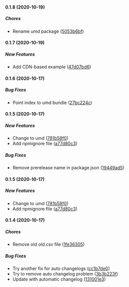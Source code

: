 #### 0.1.8 (2020-10-19)

##### Chores

*  Rename umd package ([5053b6bf](https://github.com/ricksteam/recastdetourjs/commit/5053b6bf74487db1230e163d6926a55558d54e64))

#### 0.1.7 (2020-10-19)

##### New Features

*  Add CDN-based example ([47d07bd6](https://github.com/ricksteam/recastdetourjs/commit/47d07bd69b748671bbe63d433dc740df2a9c1bba))

#### 0.1.6 (2020-10-17)

##### Bug Fixes

*  Point index to umd bundle ([27bc224c](https://github.com/ricksteam/recastdetourjs/commit/27bc224cd5ae0da3b1799fcc746ee57dee12c36e))

#### 0.1.5 (2020-10-17)

##### New Features

*  Change to umd ([781b58f0](https://github.com/ricksteam/recastdetourjs/commit/781b58f0c3f16c597dba8f29e8698df56837cf77))
*  Add npmignore file ([a77d80c3](https://github.com/ricksteam/recastdetourjs/commit/a77d80c3a7f6485832911d1bbfe5c1e1fda4b730))

##### Bug Fixes

*  Remove prerelease name in package.json ([19449ad5](https://github.com/ricksteam/recastdetourjs/commit/19449ad5529719c39b00ab4d0bf880edbca7f10b))

#### 0.1.5 (2020-10-17)

##### New Features

*  Change to umd ([781b58f0](https://github.com/ricksteam/recastdetourjs/commit/781b58f0c3f16c597dba8f29e8698df56837cf77))
*  Add npmignore file ([a77d80c3](https://github.com/ricksteam/recastdetourjs/commit/a77d80c3a7f6485832911d1bbfe5c1e1fda4b730))
#### 0.1.4 (2020-10-17)

##### Chores

*  Remove old old.csv file ([1fe36305](https://github.com/ricksteam/recastdetourjs/commit/1fe36305fc19bda484bab07976ff354140600b1f))

##### Bug Fixes

*  Try another fix for auto changelogs ([cc1b7de0](https://github.com/ricksteam/recastdetourjs/commit/cc1b7de0eef1527efef6c46f0b0590144ccbbf65))
*  Try to remove auto changelog problem ([3b3b223f](https://github.com/ricksteam/recastdetourjs/commit/3b3b223f0421e390e1a0a81ad8bf5c07d3affc07))
*  Update with automatic changelog ([131001e3](https://github.com/ricksteam/recastdetourjs/commit/131001e3505d562dcfaa0521a81baf77f74e3c7f))

